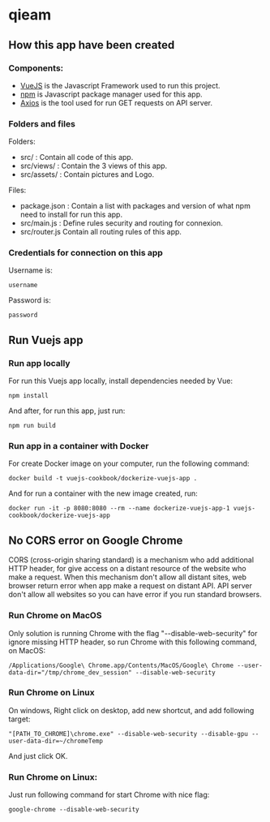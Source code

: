# qieam

## How this app have been created

### Components:
* [VueJS](https://vuejs.org/) is the Javascript Framework used to run this project.
* [npm](https://www.npmjs.com/) is Javascript package manager used for this app.
* [Axios](https://github.com/axios/axios) is the tool used for run GET requests on API server.


### Folders and files
Folders:
* src/ : Contain all code of this app.
* src/views/ : Contain the 3 views of this app.
* src/assets/ : Contain pictures and Logo.

Files:
* package.json : Contain a list with packages and version of what npm need to install for run this app.
* src/main.js : Define rules security and routing for connexion. 
* src/router.js Contain all routing rules of this app.


### Credentials for connection on this app
Username is:
```
username
```

Password is:
```
password
```

## Run Vuejs app
### Run app locally
For run this Vuejs app locally, install dependencies needed by Vue:
```
npm install
```

And after, for run this app, just run:
```
npm run build
```

### Run app in a container with Docker
For create Docker image on your computer, run the following command:
```
docker build -t vuejs-cookbook/dockerize-vuejs-app .
```

And for run a container with the new image created, run:
```
docker run -it -p 8080:8080 --rm --name dockerize-vuejs-app-1 vuejs-cookbook/dockerize-vuejs-app
```

## No CORS error on Google Chrome
CORS (cross-origin sharing standard) is a mechanism who add additional HTTP header, for give access on a distant resource of the website who make a request. When this mechanism don't allow all distant sites, web browser return error when app make a request on distant API. API server don't allow all websites so you can have error if you run standard browsers.

### Run Chrome on MacOS
Only solution is running Chrome with the flag "--disable-web-security" for ignore missing HTTP header, so run Chrome with this following command, on MacOS:
```
/Applications/Google\ Chrome.app/Contents/MacOS/Google\ Chrome --user-data-dir="/tmp/chrome_dev_session" --disable-web-security
```

### Run Chrome on Linux
On windows, Right click on desktop, add new shortcut, and add following target:
```
"[PATH_TO_CHROME]\chrome.exe" --disable-web-security --disable-gpu --user-data-dir=~/chromeTemp
```
And just click OK.

### Run Chrome on Linux:
Just run following command for start Chrome with nice flag:
```
google-chrome --disable-web-security
```